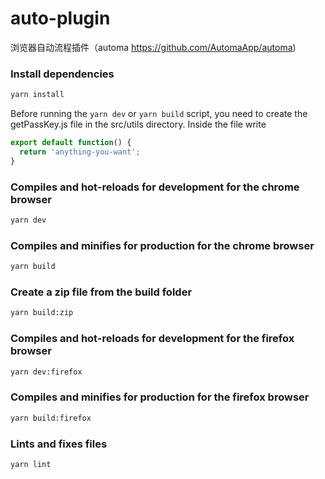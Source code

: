 # auto-plugin
浏览器自动流程插件（automa  https://github.com/AutomaApp/automa)

### Install dependencies
```bash
yarn install
```

Before running the `yarn dev` or `yarn build` script, you need to create the getPassKey.js file in the src/utils directory. Inside the file write

```js
export default function() {
  return 'anything-you-want';
}
```

### Compiles and hot-reloads for development for the chrome browser
```bash
yarn dev
```

### Compiles and minifies for production for the chrome browser
```bash
yarn build
```

### Create a zip file from the build folder
```bash
yarn build:zip
```

### Compiles and hot-reloads for development for the firefox browser
```bash
yarn dev:firefox
```

### Compiles and minifies for production for the firefox browser
```bash
yarn build:firefox
```

### Lints and fixes files
```bash
yarn lint
```
